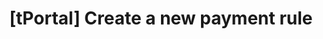 ---
title: '[tPortal] Create a new payment rule'
excerpt: |-
  Create a new payment rule for a project or agent.
      For spend_limit type rules, only one active rule is allowed per project/agent.
      This endpoint is specifically designed for web management interface.

      Sample Request:
      ```json
      {
          "rule_type": "spend_limit",
          "rule_level": "project",
          "config": {
              "project_id": "proj_123",
              "amount": 1000.0,
              "currency": "USD",
              "refresh_period": "daily",
              "start_time": "2024-01-01T00:00:00Z",
              "end_time": "2024-12-31T23:59:59Z"
          },
          "description": "Daily spending limit of 1000 USD",
          "priority": 1,
          "effective_from": "2024-01-01T00:00:00Z",
          "effective_until": "2024-12-31T23:59:59Z",
          "rule_metadata": {
              "created_by_admin": true,
              "approval_required": false
          }
      }
      ```

      Sample Response:
      ```json
      {
          "id": "rule_123",
          "rule_type": "spend_limit",
          "rule_level": "project",
          "status": "active",
          "config": {
              "project_id": "proj_123",
              "amount": 1000.0,
              "currency": "USD",
              "refresh_period": "daily",
              "start_time": "2024-01-01T00:00:00Z",
              "end_time": "2024-12-31T23:59:59Z"
          },
          "description": "Daily spending limit of 1000 USD",
          "priority": 1,
          "effective_from": "2024-01-01T00:00:00Z",
          "effective_until": "2024-12-31T23:59:59Z",
          "created_at": "2024-01-01T00:00:00Z",
          "updated_at": "2024-01-01T00:00:00Z",
          "version": 1,
          "project_id": "proj_123",
          "agent_id": null,
          "created_by": "user_123",
          "rule_metadata": {
              "created_by_admin": true,
              "approval_required": false
          }
      }
      ```
api:
  file: openapi.json
  operationId: Payment Rules-create_payment_rule
hidden: false
---